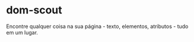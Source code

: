 # dom-scout
Encontre qualquer coisa na sua página - texto, elementos, atributos - tudo em um lugar.
